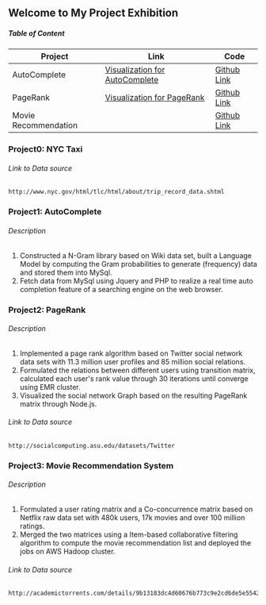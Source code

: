 ## Welcome to My Project Exhibition

##### Table of Content

| Project | Link | Code |
|-|-|-|
| AutoComplete | [Visualization for AutoComplete](http://54.215.248.45/autocomplete)| [Github Link](https://github.com/qwjlegend/qwjlegend.github.io/tree/master/AutoComplete) |
| PageRank |[Visualization for PageRank](http://54.215.248.45/pagerank_search) | [Github Link](https://github.com/qwjlegend/qwjlegend.github.io/tree/master/PageRank) |
| Movie Recommendation |  | [Github Link](https://github.com/qwjlegend/qwjlegend.github.io/tree/master/RecommenderSystem)|

### Project0: NYC Taxi



###### Link to Data source
```
http://www.nyc.gov/html/tlc/html/about/trip_record_data.shtml
```


### Project1: AutoComplete


###### Description

1. Constructed a N-Gram library based on Wiki data set, built a Language Model by computing the Gram probabilities to generate (frequency) data and stored them into MySql.
2. Fetch data from MySql using Jquery and PHP to realize a real time auto completion feature of a searching engine on the web browser.




### Project2: PageRank
###### Description

1. Implemented a page rank algorithm based on Twitter social network data sets with 11.3 million user profiles and 85 million social relations. 
2. Formulated the relations between different users using transition matrix, calculated each user's rank value through 30 iterations until converge using EMR cluster.
3. Visualized the social network Graph based on the resulting PageRank matrix through Node.js.


###### Link to Data source
```
http://socialcomputing.asu.edu/datasets/Twitter
```
### Project3: Movie Recommendation System
###### Description

1. Formulated a user rating matrix and a Co-concurrence matrix based on Netflix raw data set with 480k users, 17k movies and over 100 million ratings.
2. Merged the two matrices using a Item-based collaborative filtering algorithm to compute the movie recommendation list and deployed the jobs on AWS Hadoop cluster.

###### Link to Data source
```
http://academictorrents.com/details/9b13183dc4d60676b773c9e2cd6de5e5542cee9a
```


